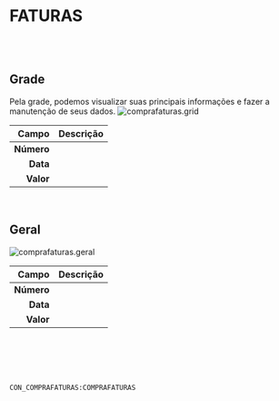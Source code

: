# FATURAS
<br>
<br>

## Grade
Pela grade, podemos visualizar suas principais informações e fazer a manutenção de seus dados.
![comprafaturas.grid](https://raw.githubusercontent.com/netforcews/docs-erp/master/geral/imagens/comprafaturas.grid.png)

Campo | Descrição
--:|---
**Número** | 
**Data** | 
**Valor** | 
<br>

## Geral
![comprafaturas.geral](https://raw.githubusercontent.com/netforcews/docs-erp/master/geral/imagens/comprafaturas.geral.png)

Campo | Descrição
--:|---
**Número** | 
**Data** | 
**Valor** | 
<br>
<br>
<br>
<br>

```CON_COMPRAFATURAS:COMPRAFATURAS```
